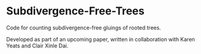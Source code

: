 # Subdivergence-Free-Trees
Code for counting subdivergence-free gluings of rooted trees.

Developed as part of an upcoming paper, written in collaboration with Karen Yeats and Clair Xinle Dai.
